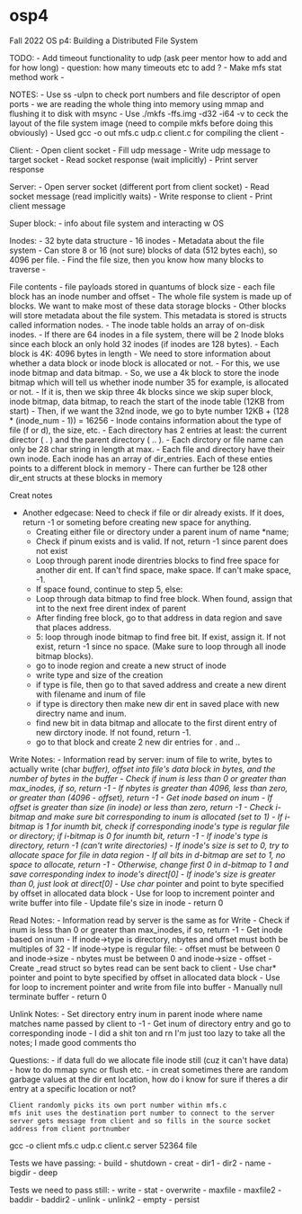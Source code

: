 # osp4
Fall 2022 OS p4: Building a Distributed File System 

TODO:
    - Add timeout functionality to udp (ask peer mentor how to add and for how long)
        - question: how many timeouts etc to add ?
    - Make mfs stat method work
    - 

NOTES: 
    - Use ss -ulpn to check port numbers and file descriptor of open ports
    - we are reading the whole thing into memory using mmap and flushing it to disk with msync
    - Use ./mkfs -ffs.img -d32 -i64 -v to ceck the layout of the file system image (need to compile mkfs before doing this obviously)
    - Used gcc -o out mfs.c udp.c client.c for compiling the client
    - 

Client:
    - Open client socket
    - Fill udp message
    - Write udp message to target socket
    - Read socket response (wait implicitly)
    - Print server response

Server:
    - Open server socket (different port from client socket)
    - Read socket message (read implicitly waits)
    - Write response to client
    - Print client message



Super block:
    - info about file system and interacting w OS

Inodes:
    - 32 byte data structure
    - 16 inodes
    - Metadata about the file system
    - Can store 8 or 16 (not sure) blocks of data (512 bytes each), so 4096 per file.
    - Find the file size, then you know how many blocks to traverse
    - 

File contents
    - file payloads stored in quantums of block size
    - each file block has an inode number and offset
    - The whole file system is made up of blocks. We want to make most of these data storage blocks
    - Other blocks will store metadata about the file system. This metadata is stored is structs called information nodes.
    - The inode table holds an array of on-disk inodes. 
    - If there are 64 inodes in a file system, there will be 2 Inode bloks since each block     an only hold 32 inodes (if inodes are 128 bytes).
    - Each block is 4K: 4096 bytes in length 
    - We need to store information about whether a data block or inode block is allocated or not. 
    - For this, we use inode bitmap and data bitmap. 
    - So, we use a 4k block to store the inode bitmap which will tell us whether inode number 35 for example, is allocated or not. 
    - If it is, then we skip three 4k blocks since we skip super block, inode bitmap, data bitmap, to reach the start of the inode table (12KB from start)
    - Then, if we want the 32nd inode, we go to byte number 12KB + (128 * (inode_num - 1)) = 16256
    - Inode contains information about the type of file (f or d), the size, etc.
    - Each directory has 2 entries at least: the current director ( . ) and the parent directory ( .. ). 
    - Each dirctory or file name can only be 28 char string in length at max.
    - Each file and directory have their own inode. Each inode has an array of dir_entries. Each of these enties points to a different block in memory
    - There can further be 128 other dir_ent structs at these blocks in memory


Creat notes
- Another edgecase: Need to check if file or dir already exists. If it does, return -1 or someting before creating new space for anything.
    - Creating either file or directory under a parent inum of name *name;
    - Check if pinum exists and is valid. If not, return -1 since parent does not exist
    - Loop through parent inode direntries blocks to find free space for another dir ent. If can't find space, make space. If can't make space, -1.
    - If space found, continue to step 5, else:
    - Loop through data bitmap to find free block. When found, assign that int to the next free dirent index of parent
    - After finding free block, go to that address in data region and save that places address.
    - 5: loop through inode bitmap to find free bit. If exist, assign it. If not exist, return -1 since no space. (Make sure to loop through all inode bitmap blocks).
    - go to inode region and create a new struct of inode
    - write type and size of the creation
    - if type is file, then go to that saved address and create a new dirent with filename and inum of file
    - if type is directory then make new dir ent in saved place with new directry name and inum.
    - find new bit in data bitmap and allocate to the first dirent entry of new dirctory inode. If not found, return -1.
    - go to that block and create 2 new dir entries for . and ..

Write Notes:
    - Information read by server: inum of file to write, bytes to actually write (char *buffer),
      offset into file's data block in bytes, and the number of bytes in the buffer
    - Check if inum is less than 0 or greater than max_inodes, if so, return -1
    - If nbytes is greater than 4096, less than zero, or greater than (4096 - offset), return -1
    - Get inode based on inum
    - If offset is greater than size (in inode) or less than zero, return -1
    - Check i-bitmap and make sure bit corresponding to inum is allocated (set to 1)
    - If i-bitmap is 1 for inumth bit, check if corresponding inode's type is regular file or directory; if i-bitmap is 0 for inumth bit, return -1
    - If inode's type is directory, return -1 (can't write directories)
    - If inode's size is set to 0, try to allocate space for file in data region
    - If all bits in d-bitmap are set to 1, no space to allocate, return -1
    - Otherwise, change first 0 in d-bitmap to 1 and save corresponding index to inode's direct[0]
    - If inode's size is greater than 0, just look at direct[0]
    - Use char* pointer and point to byte specified by offset in allocated data block
    - Use for loop to increment pointer and write buffer into file
    - Update file's size in inode
    - return 0

Read Notes:
    - Information read by server is the same as for Write
    - Check if inum is less than 0 or greater than max_inodes, if so, return -1
    - Get inode based on inum
    - If inode->type is directory, nbytes and offset must both be multiples of 32
    - If inode->type is regular file:
        - offset must be between 0 and inode->size
        - nbytes must be between 0 and inode->size - offset
    - Create _read struct so bytes read can be sent back to client
    - Use char* pointer and point to byte specified by offset in allocated data block
    - Use for loop to increment pointer and write from file into buffer
    - Manually null terminate buffer
    - return 0

Unlink Notes:
    - Set directory entry inum in parent inode where name matches name passed by client to -1
    - Get inum of directory entry and go to corresponding inode
    - I did a shit ton and rn I'm just too lazy to take all the notes; I made good comments tho

Questions:
    - if data full do we allocate file inode still (cuz it can't have data)
    - how to do mmap sync or flush etc.
    - in creat sometimes there are random garbage values at the dir ent location, how do i know for sure if theres a dir entry at a specific location or not?
    


    Client randomly picks its own port number within mfs.c
    mfs init uses the destination port number to connect to the server
    server gets message from client and so fills in the source socket address from client portnumber
    

gcc -o client mfs.c udp.c client.c
server 52364 file

Tests we have passing:
    - build
    - shutdown
    - creat
    - dir1
    - dir2
    - name
    - bigdir
    - deep

Tests we need to pass still:
    - write
    - stat
    - overwrite
    - maxfile
    - maxfile2
    - baddir
    - baddir2
    - unlink
    - unlink2
    - empty
    - persist